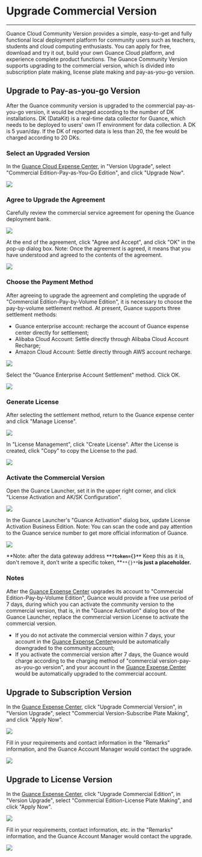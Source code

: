 # Upgrade Commercial Version
---

Guance Cloud Community Version provides a simple, easy-to-get and fully functional local deployment platform for community users such as teachers, students and cloud computing enthusiasts. You can apply for free, download and try it out, build your own Guance Cloud platform, and experience complete product functions. 
The Guance Community Version supports upgrading to the commercial version, which is divided into subscription plate making, license plate making and pay-as-you-go version. 

## Upgrade to Pay-as-you-go Version
After the Guance community version is upgraded to the commercial pay-as-you-go version, it would be charged according to the number of DK installations. DK (DataKit) is a real-time data collector for Guance, which needs to be deployed to users' own IT environment for data collection. A DK is 5 yuan/day. If the DK of reported data is less than 20, the fee would be charged according to 20 DKs. 
### Select an Upgraded Version
In the [Guance Cloud Expense Center](https://boss.guance.com/#/signin), in "Version Upgrade", select "Commercial Edition-Pay-as-You-Go Edition", and click "Upgrade Now". 

![](img/13.deployment_1.png)

### Agree to Upgrade the Agreement
Carefully review the commercial service agreement for opening the Guance deployment bank. 

![](img/13.deployment_2.png)

At the end of the agreement, click "Agree and Accept", and click "OK" in the pop-up dialog box. Note: Once the agreement is agreed, it means that you have understood and agreed to the contents of the agreement. 

![](img/13.deployment_3.png)

### Choose the Payment Method 
After agreeing to upgrade the agreement and completing the upgrade of "Commercial Edition-Pay-by-Volume Edition", it is necessary to choose the pay-by-volume settlement method. At present, Guance supports three settlement methods: 

- Guance enterprise account: recharge the account of Guance expense center directly for settlement; 
- Alibaba Cloud Account: Settle directly through Alibaba Cloud Account Recharge; 
- Amazon Cloud Account: Settle directly through AWS account recharge. 

![](img/13.deployment_4.png)

Select the "Guance Enterprise Account Settlement" method. Click OK. 

![](img/13.deployment_5.png)

### Generate License
After selecting the settlement method, return to the Guance expense center and click "Manage License". 

![](img/13.deployment_6.png)

In "License Management", click "Create License". After the License is created, click "Copy" to copy the License to the pad. 

![](img/13.deployment_7.png)

### Activate the Commercial Version 
Open the Guance Launcher, set it in the upper right corner, and click "License Activation and AK/SK Configuration". 

![](img/13.deployment_8.png)

In the Guance Launcher's "Guance Activation" dialog box, update License Activation Business Edition.
Note: You can scan the code and pay attention to the Guance service number to get more official information of Guance. 

![](img/13.deployment_9.png)

**Note: after the data gateway address **`**?token={}**`** Keep this as it is, don't remove it, don't write a specific token, **`**{}**`**is just a placeholder.**

### Notes
After the [Guance Expense Center](https://boss.guance.com/#/signin) upgrades its account to "Commercial Edition-Pay-by-Volume Edition", Guance would provide a free use period of 7 days, during which you can activate the community version to the commercial version, that is, in the "Guance Activation" dialog box of the Guance Launcher, replace the commercial version License to activate the commercial version. 

- If you do not activate the commercial version within 7 days, your account in the [Guance Expense Center](https://boss.guance.com/#/signin)would be automatically downgraded to the community account; 
- If you activate the commercial version after 7 days, the Guance would charge according to the charging method of "commercial version-pay-as-you-go version", and your account in the [Guance Expense Center](https://boss.guance.com/#/signin) would be automatically upgraded to the commercial account. 

## Upgrade to Subscription Version
In the [Guance Expense Center](https://boss.guance.com/#/signin), click "Upgrade Commercial Version", in "Version Upgrade", select "Commercial Version-Subscribe Plate Making", and click "Apply Now". 

![](img/13.deployment_10.png)

Fill in your requirements and contact information in the "Remarks" information, and the Guance Account Manager would contact the upgrade. 

![](img/13.deployment_11.png)

## Upgrade to License Version
In the [Guance Expense Center](https://boss.guance.com/#/signin), click "Upgrade Commercial Edition", in "Version Upgrade", select "Commercial Edition-License Plate Making", and click "Apply Now". 

![](img/13.deployment_12.png)

Fill in your requirements, contact information, etc. in the "Remarks" information, and the Guance Account Manager would contact the upgrade. 

![](img/13.deployment_13.png)

